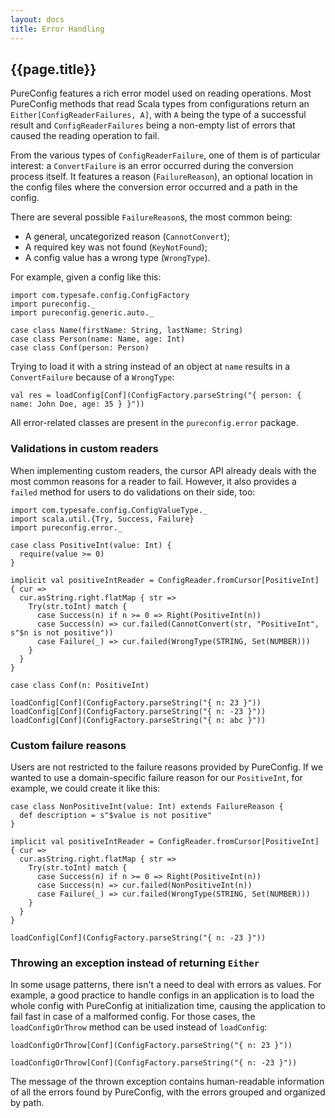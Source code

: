 ```yaml
---
layout: docs
title: Error Handling
---
```


## {{page.title}}

PureConfig features a rich error model used on reading operations. Most PureConfig methods that read Scala types from
configurations return an `Either[ConfigReaderFailures, A]`, with `A` being the type of a successful result and
`ConfigReaderFailures` being a non-empty list of errors that caused the reading operation to fail.

From the various types of `ConfigReaderFailure`, one of them is of particular interest: a `ConvertFailure` is an error
occurred during the conversion process itself. It features a reason (`FailureReason`), an optional location in the
config files where the conversion error occurred and a path in the config.

There are several possible `FailureReason`s, the most common being:

- A general, uncategorized reason (`CannotConvert`);
- A required key was not found (`KeyNotFound`);
- A config value has a wrong type (`WrongType`).

For example, given a config like this:

```tut:silent
import com.typesafe.config.ConfigFactory
import pureconfig._
import pureconfig.generic.auto._

case class Name(firstName: String, lastName: String)
case class Person(name: Name, age: Int)
case class Conf(person: Person)
```

Trying to load it with a string instead of an object at `name` results in a `ConvertFailure` because of a `WrongType`:

```tut:book
val res = loadConfig[Conf](ConfigFactory.parseString("{ person: { name: John Doe, age: 35 } }"))
```

All error-related classes are present in the `pureconfig.error` package.

### Validations in custom readers

When implementing custom readers, the cursor API already deals with the most common reasons for a reader to fail.
However, it also provides a `failed` method for users to do validations on their side, too:

```tut:silent
import com.typesafe.config.ConfigValueType._
import scala.util.{Try, Success, Failure}
import pureconfig.error._

case class PositiveInt(value: Int) {
  require(value >= 0)
}

implicit val positiveIntReader = ConfigReader.fromCursor[PositiveInt] { cur =>
  cur.asString.right.flatMap { str =>
    Try(str.toInt) match {
      case Success(n) if n >= 0 => Right(PositiveInt(n))
      case Success(n) => cur.failed(CannotConvert(str, "PositiveInt", s"$n is not positive"))
      case Failure(_) => cur.failed(WrongType(STRING, Set(NUMBER)))
    }
  }
}

case class Conf(n: PositiveInt)
```

```tut:book
loadConfig[Conf](ConfigFactory.parseString("{ n: 23 }"))
loadConfig[Conf](ConfigFactory.parseString("{ n: -23 }"))
loadConfig[Conf](ConfigFactory.parseString("{ n: abc }"))
```

### Custom failure reasons

Users are not restricted to the failure reasons provided by PureConfig. If we wanted to use a domain-specific failure
reason for our `PositiveInt`, for example, we could create it like this:

```tut:silent
case class NonPositiveInt(value: Int) extends FailureReason {
  def description = s"$value is not positive"
}

implicit val positiveIntReader = ConfigReader.fromCursor[PositiveInt] { cur =>
  cur.asString.right.flatMap { str =>
    Try(str.toInt) match {
      case Success(n) if n >= 0 => Right(PositiveInt(n))
      case Success(n) => cur.failed(NonPositiveInt(n))
      case Failure(_) => cur.failed(WrongType(STRING, Set(NUMBER)))
    }
  }
}
```

```tut:book
loadConfig[Conf](ConfigFactory.parseString("{ n: -23 }"))
```

### Throwing an exception instead of returning `Either`

In some usage patterns, there isn't a need to deal with errors as values. For example, a good practice to handle configs
in an application is to load the whole config with PureConfig at initialization time, causing the application to fail
fast in case of a malformed config. For those cases, the `loadConfigOrThrow` method can be used instead of `loadConfig`:

```tut:book
loadConfigOrThrow[Conf](ConfigFactory.parseString("{ n: 23 }"))
```

```tut:book:fail
loadConfigOrThrow[Conf](ConfigFactory.parseString("{ n: -23 }"))
```

The message of the thrown exception contains human-readable information of all the errors found by PureConfig, with the
errors grouped and organized by path.
